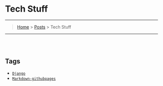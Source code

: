 # Tech Stuff
---
> [Home](../index.md) > [Posts](../posts.md) > Tech Stuff
---

<br>
<br>

## Tags
* [`Django`](django.md)
* [`Markdown-githubpages`](md-ghpages.md)